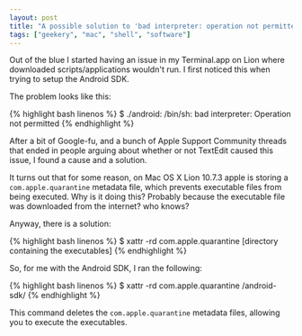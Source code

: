 ```yaml
---
layout: post
title: "A possible solution to 'bad interpreter: operation not permitted' error on Mac OS X Lion"
tags: ["geekery", "mac", "shell", "software"]
---
```

Out of the blue I started having an issue in my Terminal.app on Lion where downloaded scripts/applications wouldn't run. I first noticed this when trying to setup the Android SDK.

<!-- more -->

The problem looks like this:

{% highlight bash linenos %}
$ ./android: /bin/sh: bad interpreter: Operation not permitted
{% endhighlight %}

After a bit of Google-fu, and a bunch of Apple Support Community threads that ended in people arguing about whether or not TextEdit caused this issue, I found a cause and a solution.

It turns out that for some reason, on Mac OS X Lion 10.7.3 apple is storing a `com.apple.quarantine` metadata file, which prevents executable files from being executed. Why is it doing this? Probably because the executable file was downloaded from the internet? who knows?

Anyway, there is a solution:

{% highlight bash linenos %}
$ xattr -rd com.apple.quarantine [directory containing the executables]
{% endhighlight %}

So, for me with the Android SDK, I ran the following:

{% highlight bash linenos %}
$ xattr -rd com.apple.quarantine /android-sdk/
{% endhighlight %}

This command deletes the `com.apple.quarantine` metadata files, allowing you to execute the executables.
